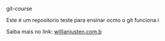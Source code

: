 git-course

Este é um repositorio teste para ensinar ocmo o git funciona.i

Saiba mais no link: [willianjusten.com.b](http://willianjusten.com.br)